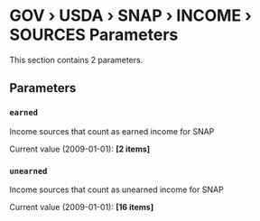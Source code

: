 # GOV › USDA › SNAP › INCOME › SOURCES Parameters

This section contains 2 parameters.

## Parameters

### `earned`

Income sources that count as earned income for SNAP

Current value (2009-01-01): **[2 items]**


### `unearned`

Income sources that count as unearned income for SNAP

Current value (2009-01-01): **[16 items]**

